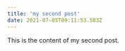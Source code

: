 ```yaml
---
title: 'my second post'
date: 2021-07-05T09:11:53.583Z
---
```


This is the content of my second post.